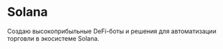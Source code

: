 # Solana
Создаю высокоприбыльные DeFi-боты и решения для автоматизации торговли в экосистеме Solana.
